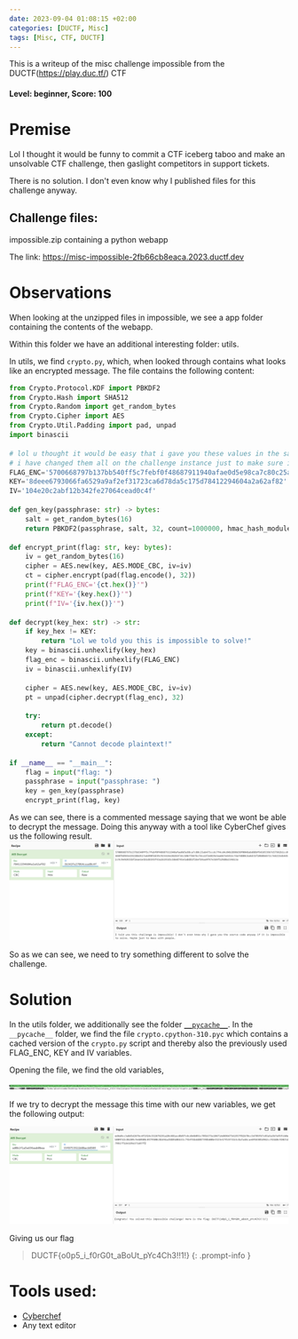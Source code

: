 ```yaml
---
date: 2023-09-04 01:08:15 +02:00
categories: [DUCTF, Misc]
tags: [Misc, CTF, DUCTF]
---
```

This is a writeup of the misc challenge impossible from the DUCTF(https://play.duc.tf/) CTF
#### Level: beginner, Score: 100
# Premise
Lol I thought it would be funny to commit a CTF iceberg taboo and make an unsolvable CTF challenge, then gaslight competitors in support tickets.

There is no solution. I don't even know why I published files for this challenge anyway.
## Challenge files:
impossible.zip containing a python webapp

The link: https://misc-impossible-2fb66cb8eaca.2023.ductf.dev

# Observations
When looking at the unzipped files in impossible, we see a app folder containing the contents of the 
webapp.

Within this folder we have an additional interesting folder: utils.

In utils, we find `crypto.py`, which, when looked through contains what looks like an encrypted message.
The file contains the following content:
```python
from Crypto.Protocol.KDF import PBKDF2
from Crypto.Hash import SHA512
from Crypto.Random import get_random_bytes
from Crypto.Cipher import AES
from Crypto.Util.Padding import pad, unpad
import binascii

# lol u thought it would be easy that i gave you these values in the sauce code
# i have changed them all on the challenge instance just to make sure it is impossible to solve
FLAG_ENC='5700668797b137bb540ff5c7febf0f48687911940afae0d5e98ca7c80c25ab475ccdc7f4cd4c04b2890d38f0048abd88bf9d10339b7d37962b1cc0668f9d945e192286d517add90fdd39c923424e282b5f34c1067f467bcfdca1f2e819e3aa667e4452c7da74880cba6d31f10b88eb72c7e6215eb445cc9c9e9d435bf2eae1e5b1d6593f43a26193d5cb8e8745e5a8d81f26efd4aa9f47e364f529d0a334613a'
KEY='8deee6793066fa6529a9af2ef31723ca6d78da5c175d78412294604a2a62af82'
IV='104e20c2abf12b342fe27064cead0c4f'

def gen_key(passphrase: str) -> bytes:
    salt = get_random_bytes(16)
    return PBKDF2(passphrase, salt, 32, count=1000000, hmac_hash_module=SHA512)

def encrypt_print(flag: str, key: bytes):
    iv = get_random_bytes(16)
    cipher = AES.new(key, AES.MODE_CBC, iv=iv)
    ct = cipher.encrypt(pad(flag.encode(), 32))
    print(f"FLAG_ENC='{ct.hex()}'")
    print(f"KEY='{key.hex()}'")
    print(f"IV='{iv.hex()}'")

def decrypt(key_hex: str) -> str:
    if key_hex != KEY:
        return "Lol we told you this is impossible to solve!"
    key = binascii.unhexlify(key_hex)
    flag_enc = binascii.unhexlify(FLAG_ENC)
    iv = binascii.unhexlify(IV)

    cipher = AES.new(key, AES.MODE_CBC, iv=iv)
    pt = unpad(cipher.decrypt(flag_enc), 32)

    try:
        return pt.decode()
    except:
        return "Cannot decode plaintext!"
    
if __name__ == "__main__":
    flag = input("flag: ")
    passphrase = input("passphrase: ")
    key = gen_key(passphrase)
    encrypt_print(flag, key)
```

As we can see, there is a commented message saying that we wont be able to decrypt the message.
Doing this anyway with a tool like CyberChef gives us the following result.
![CyberChef decoded sourcecode msg](/assets/images/DUCTF/impossible_sourcemsg.png)

So as we can see, we need to try something different to solve the challenge.

# Solution
In the utils folder, we additionally see the folder [`__pycache__`](https://ecoagi.ai/topics/Python/pycache).
In the `__pycache__` folder, we find the file `crypto.cpython-310.pyc` which contains a cached version of the `crypto.py` script and thereby also the previously used FLAG_ENC, KEY and IV variables.

Opening the file, we find the old variables, 

![pycache file](/assets/images/DUCTF/impossible_cached.png)

If we try to decrypt the message this time with our new variables, we get the following output:

![CyberChef win](/assets/images/DUCTF/impossible_win.png)

Giving us our flag
> DUCTF{o0p5_i_f0rG0t_aBoUt_pYc4Ch3!!1!}
{: .prompt-info }

# Tools used:
 - [Cyberchef](https://gchq.github.io/CyberChef/)
 - Any text editor